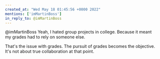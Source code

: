 ```yaml
---
created_at: "Wed May 18 01:45:56 +0000 2022"
mentions: ['imMartinBoss']
in_reply_to: @imMartinBoss
---
```


@imMartinBoss Yeah, I hated group projects in college. Because it meant my grades had to rely on someone else. 

That's the issue with grades. The pursuit of grades becomes the objective. It's not about true collaboration at that point.